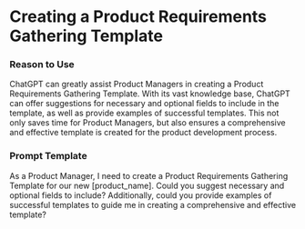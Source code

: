 # Creating a Product Requirements Gathering Template

### Reason to Use

ChatGPT can greatly assist Product Managers in creating a Product Requirements Gathering Template. With its vast knowledge base, ChatGPT can offer suggestions for necessary and optional fields to include in the template, as well as provide examples of successful templates. This not only saves time for Product Managers, but also ensures a comprehensive and effective template is created for the product development process.

### Prompt Template

As a Product Manager, I need to create a Product Requirements Gathering Template for our new [product_name]. Could you suggest necessary and optional fields to include? Additionally, could you provide examples of successful templates to guide me in creating a comprehensive and effective template?